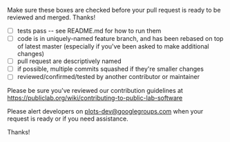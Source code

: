 Make sure these boxes are checked before your pull request is ready to be reviewed and merged. Thanks!

* [ ] tests pass -- see README.md for how to run them
* [ ] code is in uniquely-named feature branch, and has been rebased on top of latest master (especially if you've been asked to make additional changes)
* [ ] pull request are descriptively named
* [ ] if possible, multiple commits squashed if they're smaller changes
* [ ] reviewed/confirmed/tested by another contributor or maintainer

Please be sure you've reviewed our contribution guidelines at https://publiclab.org/wiki/contributing-to-public-lab-software

Please alert developers on plots-dev@googlegroups.com when your request is ready or if you need assistance.

Thanks!
